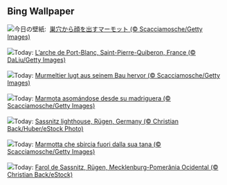 ## Bing Wallpaper
![](https://www.bing.com/th?id=OHR.AlpineMarmot_JA-JP5712211606_UHD.jpg&w=1000)今日の壁紙: &nbsp;[巣穴から顔を出すマーモット (© Scacciamosche/Getty Images)](https://www.bing.com/th?id=OHR.AlpineMarmot_JA-JP5712211606_UHD.jpg)
<br><br/>
![](https://www.bing.com/th?id=OHR.Chandeleur_FR-FR6465418601_UHD.jpg&w=1000)Today: [L’arche de Port-Blanc, Saint-Pierre-Quiberon, France (© DaLiu/Getty Images)](https://www.bing.com/th?id=OHR.Chandeleur_FR-FR6465418601_UHD.jpg)
<br><br/>
![](https://www.bing.com/th?id=OHR.AlpineMarmot_DE-DE8110603230_UHD.jpg&w=1000)Today: [Murmeltier lugt aus seinem Bau hervor (© Scacciamosche/Getty Images)](https://www.bing.com/th?id=OHR.AlpineMarmot_DE-DE8110603230_UHD.jpg)
<br><br/>
![](https://www.bing.com/th?id=OHR.AlpineMarmot_ES-ES0215898729_UHD.jpg&w=1000)Today: [Marmota asomándose desde su madriguera (© Scacciamosche/Getty Images)](https://www.bing.com/th?id=OHR.AlpineMarmot_ES-ES0215898729_UHD.jpg)
<br><br/>
![](https://www.bing.com/th?id=OHR.HalbinselJasmund_EN-GB9035766828_UHD.jpg&w=1000)Today: [Sassnitz lighthouse, Rügen, Germany (© Christian Back/Huber/eStock Photo)](https://www.bing.com/th?id=OHR.HalbinselJasmund_EN-GB9035766828_UHD.jpg)
<br><br/>
![](https://www.bing.com/th?id=OHR.AlpineMarmot_IT-IT3513060995_UHD.jpg&w=1000)Today: [Marmotta che sbircia fuori dalla sua tana (© Scacciamosche/Getty Images)](https://www.bing.com/th?id=OHR.AlpineMarmot_IT-IT3513060995_UHD.jpg)
<br><br/>
![](https://www.bing.com/th?id=OHR.HalbinselJasmund_PT-BR2384900992_UHD.jpg&w=1000)Today: [Farol de Sassnitz, Rügen, Mecklenburg-Pomerânia Ocidental (© Christian Back/eStock)](https://www.bing.com/th?id=OHR.HalbinselJasmund_PT-BR2384900992_UHD.jpg)
<br><br/>
